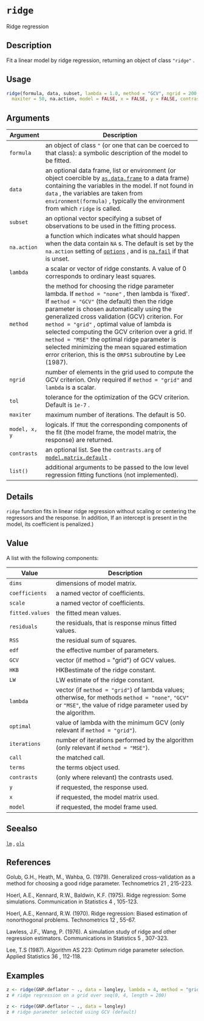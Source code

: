 # `ridge`

Ridge regression


## Description

Fit a linear model by ridge regression, returning an object of class `"ridge"` .


## Usage

```r
ridge(formula, data, subset, lambda = 1.0, method = "GCV", ngrid = 200, tol = 1e-07,
  maxiter = 50, na.action, model = FALSE, x = FALSE, y = FALSE, contrasts = NULL, ...)
```


## Arguments

Argument      |Description
------------- |----------------
`formula`     |     an object of class `"` (or one that can be coerced to that class): a symbolic description of the model to be fitted.
`data`     |     an optional data frame, list or environment (or object coercible by [`as.data.frame`](#as.data.frame) to a data frame) containing the variables in the model. If not found in `data` , the variables are taken from  `environment(formula)` , typically the environment from which `ridge`  is called.
`subset`     |     an optional vector specifying a subset of observations to be used in the fitting process.
`na.action`     |     a function which indicates what should happen when the data contain `NA` s. The default is set by the `na.action` setting of  [`options`](#options) , and is [`na.fail`](#na.fail) if that is unset.
`lambda`     |     a scalar or vector of ridge constants. A value of 0 corresponds to ordinary least squares.
`method`     |     the method for choosing the ridge parameter lambda. If `method = "none"` , then lambda is 'fixed'. If `method = "GCV"` (the default) then the ridge parameter is chosen automatically using the generalized cross validation (GCV) criterion. For `method = "grid"` , optimal value of lambda is selected computing the GCV criterion over a grid. If `method = "MSE"` the optimal ridge parameter is selected minimizing the mean squared estimation error criterion, this is the `ORPS1`  subroutine by Lee (1987).
`ngrid`     |     number of elements in the grid used to compute the GCV criterion. Only required if `method = "grid"` and `lambda` is a scalar.
`tol`     |     tolerance for the optimization of the GCV criterion. Default is `1e-7` .
`maxiter`     |     maximum number of iterations. The default is 50.
`model, x, y`     |     logicals.  If `TRUE` the corresponding components of the fit (the model frame, the model matrix, the response) are returned.
`contrasts`     |     an optional list. See the `contrasts.arg` of  [`model.matrix.default`](#model.matrix.default) .
`list()`     |     additional arguments to be passed to the low level regression fitting functions (not implemented).


## Details

`ridge` function fits in linear ridge regression without scaling or centering
 the regressors and the response. In addition, If an intercept is present in the model, its
 coefficient is penalized.)


## Value

A list with the following components:

Value      |Description
------------- |----------------
`dims`     |  dimensions of model matrix.
`coefficients`     |   a named vector of coefficients.
`scale`     |  a named vector of coefficients.
`fitted.values`     | the fitted mean values.
`residuals`     |   the residuals, that is response minus fitted values.
`RSS`     |  the residual sum of squares.
`edf`     | the effective number of parameters.
`GCV`     | vector (if method = "grid") of GCV values.
`HKB`     | HKBestimate of the ridge constant.
`LW`     | LW estimate of the ridge constant.
`lambda`     | vector (if `method = "grid"`) of lambda values; otherwise, for methods `method = "none"`, `"GCV"` or `"MSE"`, the value of ridge parameter used by the algorithm.
`optimal`     | value of lambda with the minimum GCV (only relevant if `method = "grid"`).
`iterations`     | number of iterations performed by the algorithm (only relevant if `method = "MSE"`).
`call`     | the matched call.
`terms`     | the terms object used.
`contrasts`     | (only where relevant) the contrasts used.
`y`     | if requested, the response used.
`x`     | if requested, the model matrix used.
`model`     |  if requested, the model frame used.




## Seealso

[`lm`](#lm) , [`ols`](#ols)


## References

Golub, G.H., Heath, M., Wahba, G. (1979).
 Generalized cross-validation as a method for choosing a good ridge parameter.
  Technometrics  21 , 215-223.
 
 Hoerl, A.E., Kennard, R.W., Baldwin, K.F. (1975).
 Ridge regression: Some simulations.
  Communication in Statistics  4 , 105-123.
 
 Hoerl, A.E., Kennard, R.W. (1970).
 Ridge regression: Biased estimation of nonorthogonal problems.
  Technometrics  12 , 55-67.
 
 Lawless, J.F., Wang, P. (1976).
 A simulation study of ridge and other regression estimators.
  Communications in Statistics  5 , 307-323.
 
 Lee, T.S (1987).
 Algorithm AS 223: Optimum ridge parameter selection.
  Applied Statistics  36 , 112-118.


## Examples

```r
z <- ridge(GNP.deflator ~ ., data = longley, lambda = 4, method = "grid")
z # ridge regression on a grid over seq(0, 4, length = 200)

z <- ridge(GNP.deflator ~ ., data = longley)
z # ridge parameter selected using GCV (default)
```


